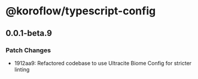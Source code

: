 # @koroflow/typescript-config

## 0.0.1-beta.9

### Patch Changes

- 1912aa9: Refactored codebase to use Ultracite Biome Config for stricter linting
